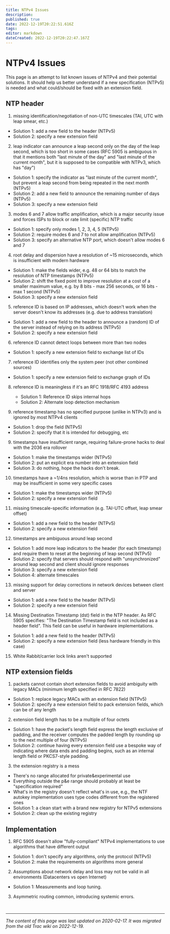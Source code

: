 ```yaml
---
title: NTPv4 Issues
description: 
published: true
date: 2022-12-19T20:22:51.616Z
tags: 
editor: markdown
dateCreated: 2022-12-19T20:22:47.167Z
---
```


# NTPv4 Issues

This page is an attempt to list known issues of NTPv4 and their potential solutions. It should help us better understand if a new specification (NTPv5) is needed and what could/should be fixed with an extension field.

## NTP header

1. missing identification/negotiation of non-UTC timescales (TAI, UTC with leap smear, etc.)
  - Solution 1: add a new field to the header (NTPv5)
  - Solution 2: specify a new extension field

2. leap indicator can announce a leap second only on the day of the leap second, which is too short in some cases (RFC 5905 is ambiguous in that it mentions both "last minute of the day" and "last minute of the current month", but it is supposed to be compatible with NTPv3, which has "day")
  - Solution 1: specify the indicator as "last minute of the current month", but prevent a leap second from being repeated in the next month (NTPv5)
  - Solution 2: add a new field to announce the remaining number of days (NTPv5)
  - Solution 3: specify a new extension field

3. modes 6 and 7 allow traffic amplification, which is a major security issue and forces ISPs to block or rate limit (specific) NTP traffic
  - Solution 1: specify only modes 1, 2, 3, 4, 5 (NTPv5)
  - Solution 2: require modes 6 and 7 to not allow amplification (NTPv5)
  - Solution 3: specify an alternative NTP port, which doesn't allow modes 6 and 7

4. root delay and dispersion have a resolution of ~15 microseconds, which is insufficient with modern hardware
  - Solution 1: make the fields wider, e.g. 48 or 64 bits to match the resolution of NTP timestamps (NTPv5)
  - Solution 2: shift the fixed point to improve resolution at a cost of a smaller maximum value, e.g. by 8 bits - max 256 seconds, or 16 bits - max 1 second (NTPv5)
  - Solution 3: specify a new extension field

5. reference ID is based on IP addresses, which doesn't work when the server doesn't know its addresses (e.g. due to address translation)
  - Solution 1: add a new field to the header to announce a (random) ID of the server instead of relying on its address (NTPv5)
  - Solution 2: specify a new extension field

6. reference ID cannot detect loops between more than two nodes
  - Solution 1: specify a new extension field to exchange list of IDs

7. reference ID identifies only the system peer (not other combined sources)
  - Solution 1: specify a new extension field to exchange graph of IDs

8. reference ID is meaningless if it's an RFC 1918/RFC 4193 address
   - Solution 1: Reference ID skips internal hops
   - Solution 2: Alternate loop detection mechanism

8. reference timestamp has no specified purpose (unlike in NTPv3) and is ignored by most NTPv4 clients
  - Solution 1: drop the field (NTPv5)
  - Solution 2: specify that it is intended for debugging, etc

9. timestamps have insufficient range, requiring failure-prone hacks to deal with the 2036 era rollover
  - Solution 1: make the timestamps wider (NTPv5)
  - Solution 2: put an explicit era number into an extension field
  - Solution 3: do nothing, hope the hacks don't break.

10. timestamps have a ~1/4ns resolution, which is worse than in PTP and may be insufficient in some very specific cases
  - Solution 1: make the timestamps wider (NTPv5)
  - Solution 2: specify a new extension field

11. missing timescale-specific information (e.g. TAI-UTC offset, leap smear offset)
  - Solution 1: add a new field to the header (NTPv5)
  - Solution 2: specify a new extension field

12. timestamps are ambiguous around leap second
  - Solution 1: add more leap indicators to the header (for each timestamp) and require them to reset at the beginning of leap second (NTPv5)
  - Solution 2: specify that servers should respond with "unsynchronized" around leap second and client should ignore responses
  - Solution 3: specify a new extension field
  - Solution 4: alternate timescales

13. missing support for delay corrections in network devices between client and server
  - Solution 1: add a new field to the header (NTPv5)
  - Solution 2: specify a new extension field

14. Missing Destination Timestamp (dst) field in the NTP header. As RFC 5905 specifies: "The Destination Timestamp field is not included as a header field". This field can be useful in hardware implementations.
  - Solution 1: add a new field to the header (NTPv5)
  - Solution 2: specify a new extension field (less hardware friendly in this case)

15. White Rabbit/carrier lock links aren't supported

## NTP extension fields

1. packets cannot contain short extension fields to avoid ambiguity with legacy MACs (minimum length specified in RFC 7822)
  - Solution 1: replace legacy MACs with an extension field (NTPv5)
  - Solution 2: specify a new extension field to pack extension fields, which can be of any length

2. extension field length has to be a multiple of four octets
  - Solution 1: have the packet's length field express the length exclusive of padding, and the receiver
    computes the padded length by rounding up to the next multiple of four (NTPv5)
  - Solution 2: continue having every extension field use a bespoke way of indicating where data ends and
    padding begins, such as an internal length field or PKCS7-style padding.

3. the extension registry is a mess
  - There's no range allocated for private&experimental use
  - Everything outside the p&e range should probably at least be "specification required"
  - What's in the registry doesn't reflect what's in use, e.g., the NTF autokey implementation uses
    type codes different from the registered ones
  - Solution 1: a clean start with a brand new registry for NTPv5 extensions
  - Solution 2: clean up the existing registry

## Implementation

1. RFC 5905 doesn't allow "fully-compliant" NTPv4 implementations to use algorithms that have different output
  - Solution 1: don't specify any algorithms, only the protocol (NTPv5)
  - Solution 2: make the requirements on algorithms more general

2. Assumptions about network delay and loss may not be valid in all environments (Datacenters vs open Internet)
  - Solution 1: Measurements and loop tuning.

3. Asymmetric routing common, introducing systemic errors.


&nbsp;
&nbsp;
&nbsp;

---

*The content of this page was last updated on 2020-02-17. It was migrated from the old Trac wiki on 2022-12-19.*

